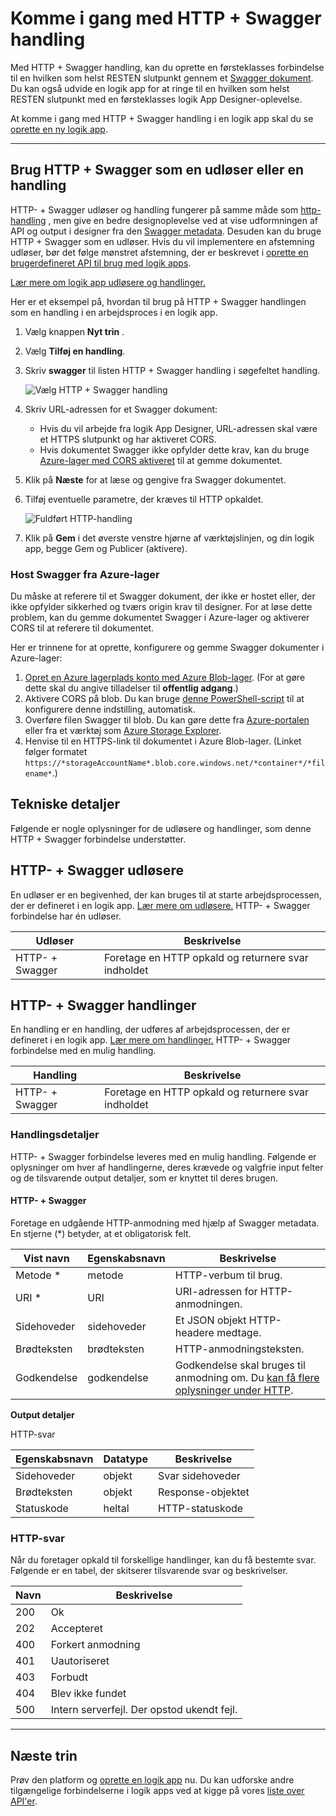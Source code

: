 
<properties
    pageTitle="Tilføje HTTP + Swagger handling i logik apps | Microsoft Azure"
    description="Oversigt over HTTP + Swagger handling og handlinger"
    services=""
    documentationCenter=""
    authors="jeffhollan"
    manager="erikre"
    editor=""
    tags="connectors"/>

<tags
   ms.service="logic-apps"
   ms.devlang="na"
   ms.topic="article"
   ms.tgt_pltfrm="na"
   ms.workload="na"
   ms.date="07/18/2016"
   ms.author="jehollan"/>

# <a name="get-started-with-the-http--swagger-action"></a>Komme i gang med HTTP + Swagger handling

Med HTTP + Swagger handling, kan du oprette en førsteklasses forbindelse til en hvilken som helst RESTEN slutpunkt gennem et [Swagger dokument](https://swagger.io). Du kan også udvide en logik app for at ringe til en hvilken som helst RESTEN slutpunkt med en førsteklasses logik App Designer-oplevelse.

At komme i gang med HTTP + Swagger handling i en logik app skal du se [oprette en ny logik app](../app-service-logic/app-service-logic-create-a-logic-app.md).

---

## <a name="use-http--swagger-as-a-trigger-or-an-action"></a>Brug HTTP + Swagger som en udløser eller en handling

HTTP- + Swagger udløser og handling fungerer på samme måde som [http-handling](connectors-native-http.md) , men give en bedre designoplevelse ved at vise udformningen af API og output i designer fra den [Swagger metadata](https://swagger.io). Desuden kan du bruge HTTP + Swagger som en udløser. Hvis du vil implementere en afstemning udløser, bør det følge mønstret afstemning, der er beskrevet i [oprette en brugerdefineret API til brug med logik apps](../app-service-logic/app-service-logic-create-api-app.md#polling-triggers).

[Lær mere om logik app udløsere og handlinger.](connectors-overview.md)

Her er et eksempel på, hvordan til brug på HTTP + Swagger handlingen som en handling i en arbejdsproces i en logik app.

1. Vælg knappen **Nyt trin** .
2. Vælg **Tilføj en handling**.
3. Skriv **swagger** til listen HTTP + Swagger handling i søgefeltet handling.

    ![Vælg HTTP + Swagger handling](./media/connectors-native-http-swagger/using-action-1.png)

4. Skriv URL-adressen for et Swagger dokument:
    - Hvis du vil arbejde fra logik App Designer, URL-adressen skal være et HTTPS slutpunkt og har aktiveret CORS.
    - Hvis dokumentet Swagger ikke opfylder dette krav, kan du bruge [Azure-lager med CORS aktiveret](#hosting-swagger-from-storage) til at gemme dokumentet.
5. Klik på **Næste** for at læse og gengive fra Swagger dokumentet.
6. Tilføj eventuelle parametre, der kræves til HTTP opkaldet.

    ![Fuldført HTTP-handling](./media/connectors-native-http-swagger/using-action-2.png)

1. Klik på **Gem** i det øverste venstre hjørne af værktøjslinjen, og din logik app, begge Gem og Publicer (aktivere).

### <a name="host-swagger-from-azure-storage"></a>Host Swagger fra Azure-lager

Du måske at referere til et Swagger dokument, der ikke er hostet eller, der ikke opfylder sikkerhed og tværs origin krav til designer. For at løse dette problem, kan du gemme dokumentet Swagger i Azure-lager og aktiverer CORS til at referere til dokumentet.  

Her er trinnene for at oprette, konfigurere og gemme Swagger dokumenter i Azure-lager:

1. [Opret en Azure lagerplads konto med Azure Blob-lager](../storage/storage-create-storage-account.md). (For at gøre dette skal du angive tilladelser til **offentlig adgang**.)
2. Aktivere CORS på blob. Du kan bruge [denne PowerShell-script](https://github.com/logicappsio/EnableCORSAzureBlob/blob/master/EnableCORSAzureBlob.ps1) til at konfigurere denne indstilling, automatisk.
3. Overføre filen Swagger til blob. Du kan gøre dette fra [Azure-portalen](https://portal.azure.com) eller fra et værktøj som [Azure Storage Explorer](http://storageexplorer.com/).
1. Henvise til en HTTPS-link til dokumentet i Azure Blob-lager. (Linket følger formatet `https://*storageAccountName*.blob.core.windows.net/*container*/*filename*`.)



## <a name="technical-details"></a>Tekniske detaljer

Følgende er nogle oplysninger for de udløsere og handlinger, som denne HTTP + Swagger forbindelse understøtter.

## <a name="http--swagger-triggers"></a>HTTP- + Swagger udløsere

En udløser er en begivenhed, der kan bruges til at starte arbejdsprocessen, der er defineret i en logik app. [Lær mere om udløsere.](connectors-overview.md) HTTP- + Swagger forbindelse har én udløser.

|Udløser|Beskrivelse|
|---|---|
|HTTP- + Swagger|Foretage en HTTP opkald og returnere svar indholdet|

## <a name="http--swagger-actions"></a>HTTP- + Swagger handlinger

En handling er en handling, der udføres af arbejdsprocessen, der er defineret i en logik app. [Lær mere om handlinger.](connectors-overview.md) HTTP- + Swagger forbindelse med en mulig handling.

|Handling|Beskrivelse|
|---|---|
|HTTP- + Swagger|Foretage en HTTP opkald og returnere svar indholdet|

### <a name="action-details"></a>Handlingsdetaljer

HTTP- + Swagger forbindelse leveres med en mulig handling. Følgende er oplysninger om hver af handlingerne, deres krævede og valgfrie input felter og de tilsvarende output detaljer, som er knyttet til deres brugen.

#### <a name="http--swagger"></a>HTTP- + Swagger

Foretage en udgående HTTP-anmodning med hjælp af Swagger metadata.
En stjerne (*) betyder, at et obligatorisk felt.

|Vist navn|Egenskabsnavn|Beskrivelse|
|---|---|---|
|Metode *|metode|HTTP-verbum til brug.|
|URI *|URI|URI-adressen for HTTP-anmodningen.|
|Sidehoveder|sidehoveder|Et JSON objekt HTTP-headere medtage.|
|Brødteksten|brødteksten|HTTP-anmodningsteksten.|
|Godkendelse|godkendelse|Godkendelse skal bruges til anmodning om. Du [kan få flere oplysninger under HTTP](./connectors-native-http.md#authentication).|

**Output detaljer**

HTTP-svar

|Egenskabsnavn|Datatype|Beskrivelse|
|---|---|---|
|Sidehoveder|objekt|Svar sidehoveder|
|Brødteksten|objekt|Response-objektet|
|Statuskode|heltal|HTTP-statuskode|

### <a name="http-responses"></a>HTTP-svar

Når du foretager opkald til forskellige handlinger, kan du få bestemte svar. Følgende er en tabel, der skitserer tilsvarende svar og beskrivelser.

|Navn|Beskrivelse|
|---|---|
|200|Ok|
|202|Accepteret|
|400|Forkert anmodning|
|401|Uautoriseret|
|403|Forbudt|
|404|Blev ikke fundet|
|500|Intern serverfejl. Der opstod ukendt fejl.|

---

## <a name="next-steps"></a>Næste trin

Prøv den platform og [oprette en logik app](../app-service-logic/app-service-logic-create-a-logic-app.md) nu. Du kan udforske andre tilgængelige forbindelserne i logik apps ved at kigge på vores [liste over API'er](apis-list.md).
